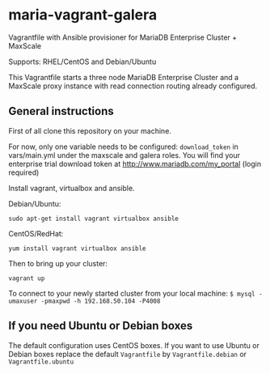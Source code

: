 # maria-vagrant-galera
Vagrantfile with Ansible provisioner for MariaDB Enterprise Cluster + MaxScale

Supports: RHEL/CentOS and Debian/Ubuntu

This Vagrantfile starts a three node MariaDB Enterprise Cluster and a MaxScale proxy instance with read connection routing already configured.

## General instructions

First of all clone this repository on your machine.

For now, only one variable needs to be configured: `download_token` in vars/main.yml under the maxscale and galera roles.
You will find your enterprise trial download token at http://www.mariadb.com/my_portal (login required)

Install vagrant, virtualbox and ansible.

Debian/Ubuntu:

```sudo apt-get install vagrant virtualbox ansible```

CentOS/RedHat:

```yum install vagrant virtualbox ansible```

Then to bring up your cluster:

```vagrant up```

To connect to your newly started cluster from your local machine:
```$ mysql -umaxuser -pmaxpwd -h 192.168.50.104 -P4008```

## If you need Ubuntu or Debian boxes

The default configuration uses CentOS boxes. If you want to use Ubuntu or Debian boxes replace the default `Vagrantfile` by `Vagrantfile.debian` or `Vagrantfile.ubuntu`
